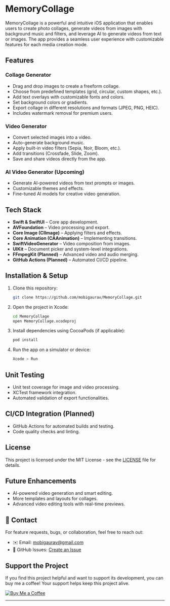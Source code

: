 # MemoryCollage

MemoryCollage is a powerful and intuitive iOS application that enables users to create photo collages, generate videos from images with background music and filters, and leverage AI to generate videos from text or images. The app provides a seamless user experience with customizable features for each media creation mode.

##  Features

### **Collage Generator**
- Drag and drop images to create a freeform collage.
- Choose from predefined templates (grid, circular, custom shapes, etc.).
- Add text overlays with customizable fonts and colors.
- Set background colors or gradients.
- Export collage in different resolutions and formats (JPEG, PNG, HEIC).
- Includes watermark removal for premium users.

### **Video Generator**
- Convert selected images into a video.
- Auto-generate background music.
- Apply built-in video filters (Sepia, Noir, Bloom, etc.).
- Add transitions (Crossfade, Slide, Zoom).
- Save and share videos directly from the app.

### **AI Video Generator (Upcoming)**
- Generate AI-powered videos from text prompts or images.
- Customizable themes and effects.
- Fine-tuned AI models for creative video generation.

## Tech Stack
- **Swift & SwiftUI** – Core app development.
- **AVFoundation** – Video processing and export.
- **Core Image (CIImage)** – Applying filters and effects.
- **Core Animation (CAAnimation)** – Implementing transitions.
- **SwiftVideoGenerator** – Video composition from images.
- **UIKit** – Document picker and system-level integrations.
- **FFmpegKit (Planned)** – Advanced video and audio merging.
- **GitHub Actions (Planned)** – Automated CI/CD pipeline.

## Installation & Setup
1. Clone this repository:
   ```bash
   git clone https://github.com/mobigaurav/MemoryCollage.git
   ```
2. Open the project in Xcode:
   ```bash
   cd MemoryCollage
   open MemoryCollage.xcodeproj
   ```
3. Install dependencies using CocoaPods (if applicable):
   ```bash
   pod install
   ```
4. Run the app on a simulator or device:
   ```bash
   Xcode > Run
   ```

## Unit Testing
- Unit test coverage for image and video processing.
- XCTest framework integration.
- Automated validation of export functionalities.

## CI/CD Integration (Planned)
- GitHub Actions for automated builds and testing.
- Code quality checks and linting.

## License
This project is licensed under the MIT License - see the [LICENSE](LICENSE) file for details.

## Future Enhancements
- AI-powered video generation and smart editing.
- More templates and layouts for collages.
- Advanced video editing tools with real-time previews.

## 📧 Contact
For feature requests, bugs, or collaboration, feel free to reach out:
- ✉️ Email: mobigaurav@gmail.com
- 🔗 GitHub Issues: [Create an Issue](https://github.com/yourusername/MemoryCollage/issues)

## Support the Project

If you find this project helpful and want to support its development, you can buy me a coffee! Your support helps keep this project alive.

[![Buy Me a Coffee](https://img.shields.io/badge/Buy%20Me%20A%20Coffee-Support-yellow?style=flat&logo=buy-me-a-coffee)](https://buymeacoffee.com/mobigaurav)


---


